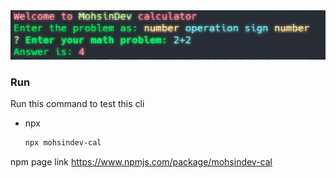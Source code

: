 <div align="center">
    <img src="preview.png" alt="preview">
</div>

### Run
Run this command to test this cli
* npx
  ```sh
  npx mohsindev-cal
  ```

npm page link
https://www.npmjs.com/package/mohsindev-cal
  
